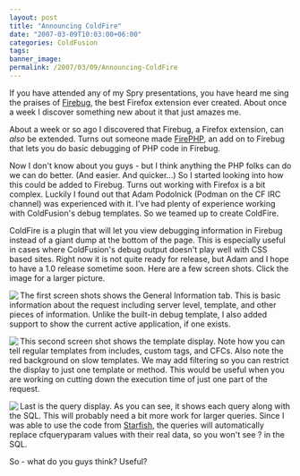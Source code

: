 ```yaml
---
layout: post
title: "Announcing ColdFire"
date: "2007-03-09T10:03:00+06:00"
categories: ColdFusion 
tags: 
banner_image: 
permalink: /2007/03/09/Announcing-ColdFire
---
```


If you have attended any of my Spry presentations, you have heard me sing the praises of <a href="http://www.getfirebug.com/">Firebug</a>, the best Firefox extension ever created. About once a week I discover something new about it that just amazes me.

About a week or so ago I discovered that Firebug, a Firefox extension, can <i>also</i> be extended. Turns out someone made <a href="http://www.firephp.org/">FirePHP</a>, an add on to Firebug that lets you do basic debugging of PHP code in Firebug.

Now I don't know about you guys - but I think anything the PHP folks can do we can do better. (And easier. And quicker...) So I started looking into how this could be added to Firebug. Turns out working with Firefox is a bit complex. Luckily I found out that Adam Podolnick (Podman on the CF IRC channel) was experienced with it. I've had plenty of experience working with ColdFusion's debug templates. So we teamed up to create ColdFire. 

<more />

ColdFire is a plugin that will let you view debugging information in Firebug instead of a giant dump at the bottom of the page. This is especially useful in cases where ColdFusion's debug output doesn't play well with CSS based sites. Right now it is not quite ready for release, but Adam and I hope to have a 1.0 release sometime soon. Here are a few screen shots. Click the image for a larger picture.

<a href="http://ray.camdenfamily.com/images/cf1.jpg"><img src="http://ray.camdenfamily.com/images/cf1_small.jpg" border="0" align="left"></a> The first screen shots shows the General Information tab. This is basic information about the request including server level, template, and other pieces of information. Unlike the built-in debug template, I also added support to show the current active application, if one exists.
<br clear="left">

<a href="http://ray.camdenfamily.com/images/cf2.jpg"><img src="http://ray.camdenfamily.com/images/cf2_small.jpg" border="0" align="left"></a> This second screen shot shows the template display. Note how you can tell regular templates from includes, custom tags, and CFCs. Also note the red background on slow templates. We may add filtering so you can restrict the display to just one template or method. This would be useful when you are working on cutting down the execution time of just one part of the request.
<br clear="left">

<a href="http://ray.camdenfamily.com/images/cf3.jpg"><img src="http://ray.camdenfamily.com/images/cf3_small.jpg" border="0" align="left"></a> Last is the query display. As you can see, it shows each query along with the SQL. This will probably need a bit more work for larger queries. Since I was able to use the code from <a href="http://ray.camdenfamily.com/projects/starfish/">Starfish</a>, the queries will automatically replace cfqueryparam values with their real data, so you won't see ? in the SQL.
<br clear="left">

So - what do you guys think? Useful?